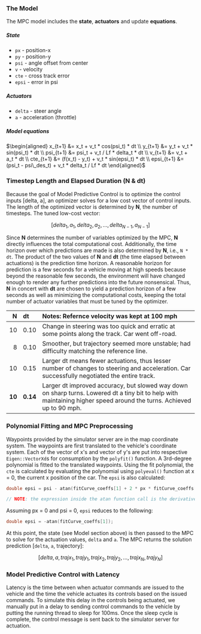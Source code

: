 ### The Model

The MPC model includes the **state**, **actuators** and update **equations**.

##### State
* `px`   - position-x
* `py`   - position-y
* `psi`  - angle offset from center
* `v`    - velocity
* `cte`  - cross track error
* `epsi` - error in psi 

##### Actuators
* `delta` - steer angle
* `a`     - acceleration (throttle)

##### Model equations
$\begin{aligned}
x_{t+1} &= x_t + v_t * cos(psi_t) * dt \\
y_{t+1} &= y_t + v_t * sin(psi_t) * dt \\
psi_{t+1} &= psi_t + v_t / Lf * delta_t * dt \\
v_{t+1} &= v_t + a_t * dt \\
cte_{t+1} &= (f(x_t) - y_t) + v_t * sin(epsi_t) * dt \\
epsi_{t+1} &= (psi_t - psi\_des_t) + v_t * delta_t / Lf * dt
\end{aligned}$

### Timestep Length and Elapsed Duration (N & dt)

Because the goal of Model Predictive Control is to optimize the control inputs [delta, a], an optimizer solves for a low cost vector of control inputs. The length of the optimized vector is determined by **N**, the number of timesteps. The tuned low-cost vector:

$$[delta_1, a_1, delta_2, a_2,\dots, delta_{N-1}, a_{N-1}]$$

Since **N** determines the number of variables optimized by the MPC, **N** directly influences the total computational cost. Additionally, the time horizon over which predictions are made is also determined by **N**, i.e., `N * dt`. The product of the two values of **N** and **dt** (the time elapsed between actuations) is the prediction time horizon. A reasonable horizon for prediction is a few seconds for a vehicle moving at high speeds because beyond the reasonable few seconds, the environment will have changed enough to render any further predictions into the future nonsensical. Thus, **N** in concert with **dt** are chosen to yield a prediction horizon of a few seconds as well as minimizing the computational costs, keeping the total number of actuator variables that must be tuned by the optimizer.

| N     | dt       | Notes: Refernce velocity was kept at 100 mph|
|------:|:---------|:--------------------------------------------|
| 10    |0.10      | Change in steering was too quick and erratic at some points along the track. Car went off-road. |
| 8     |0.10      | Smoother, but trajectory seemed more unstable; had difficulty matching the reference line. |
| 10    |0.15      | Larger dt means fewer actuations, thus lesser number of changes to steering and acceleration. Car successfully negotiated the entire track. |
| **10**| **0.14** | Larger dt improved accuracy, but slowed way down on sharp turns. Lowered dt a tiny bit to help with maintaining higher speed around the turns. Achieved up to 90 mph. |

### Polynomial Fitting and MPC Preprocessing

Waypoints provided by the simulator server are in the map coordinate system. The waypoints are first translated to the vehicle's coordinate system. Each of the vector of x's and vector of y's are put into respective `Eigen::VectorXd`s for consumption by the `polyfit()` function. A 3rd-degree polynomial is fitted to the translated waypoints. Using the fit polynomial, the `cte` is calculated by evaluating the polynomial using `polyeval()` function at x = 0, the current x position of the car. The `epsi` is also calculated:

```c++
double epsi = psi - atan(fitCurve_coeffs[1] + 2 * px * fitCurve_coeffs[2] + 3 * fitCurve_coeffs[3] * pow(px, 2));

// NOTE: the expression inside the atan function call is the derivative of the fit polynomial function
```
Assuming px = 0 and psi = 0, `epsi` reduces to the following:

```c++
double epsi = -atan(fitCurve_coeffs[1]);
```

At this point, the state (see Model section above) is then passed to the MPC to solve for the actuation values, `delta` and `a`. The MPC returns the solution prediction [`delta`, `a`, trajectory]:

$$[delta, a, trajx_1, trajy_1, trajx_2, trajy_2, \dots, trajx_N, trajy_N]$$


### Model Predictive Control with Latency

Latency is the time between when actuator commands are issued to the vehicle and the time the vehicle actuates its controls based on the issued commands. To simulate this delay in the controls being actuated, we manually put in a delay to sending control commands to the vehicle by putting the running thread to sleep for 100ms. Once the sleep cycle is complete, the control message is sent back to the simulator server for actuation.